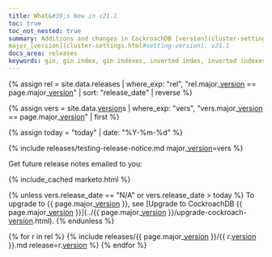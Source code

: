 ```yaml
---
title: What&#39;s New in v21.1
toc: true
toc_not_nested: true
summary: Additions and changes in CockroachDB [version](cluster-settings.html#setting-version) v21.1 since [version](cluster-settings.html#setting-version) v20.2
major_[version](cluster-settings.html#setting-version): v21.1
docs_area: releases
keywords: gin, gin index, gin indexes, inverted index, inverted indexes, accelerated index, accelerated indexes
---
```


{% assign rel = site.data.releases | where_exp: "rel", "rel.major_[version](cluster-settings.html#setting-version) == page.major_[version](cluster-settings.html#setting-version)" | sort: "release_date" | reverse %}

{% assign vers = site.data.[version](cluster-settings.html#setting-version)s | where_exp: "vers", "vers.major_[version](cluster-settings.html#setting-version) == page.major_[version](cluster-settings.html#setting-version)" | first %}

{% assign today = "today" | date: "%Y-%m-%d" %}

{% include releases/testing-release-notice.md major_[version](cluster-settings.html#setting-version)=vers %}

Get future release notes emailed to you:

{% include_cached marketo.html %}

{% unless vers.release_date == "N/A" or vers.release_date > today %}
To upgrade to {{ page.major_[version](cluster-settings.html#setting-version) }}, see [Upgrade to CockroachDB {{ page.major_[version](cluster-settings.html#setting-version) }}](../{{ page.major_[version](cluster-settings.html#setting-version) }}/upgrade-cockroach-[version](cluster-settings.html#setting-version).html).
{% endunless %}

{% for r in rel %}
{% include releases/{{ page.major_[version](cluster-settings.html#setting-version) }}/{{ r.[version](cluster-settings.html#setting-version) }}.md release=r.[version](cluster-settings.html#setting-version) %}
{% endfor %}
